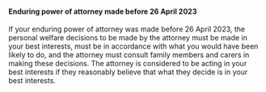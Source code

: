 ####  Enduring power of attorney made before 26 April 2023

If your enduring power of attorney was made before 26 April 2023, the personal
welfare decisions to be made by the attorney must be made in your best
interests, must be in accordance with what you would have been likely to do,
and the attorney must consult family members and carers in making these
decisions. The attorney is considered to be acting in your best interests if
they reasonably believe that what they decide is in your best interests.
